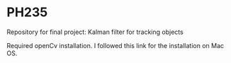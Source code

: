 # PH235
Repository for final project: Kalman filter for tracking objects

Required openCv installation. I followed this link for the installation on Mac OS. 
